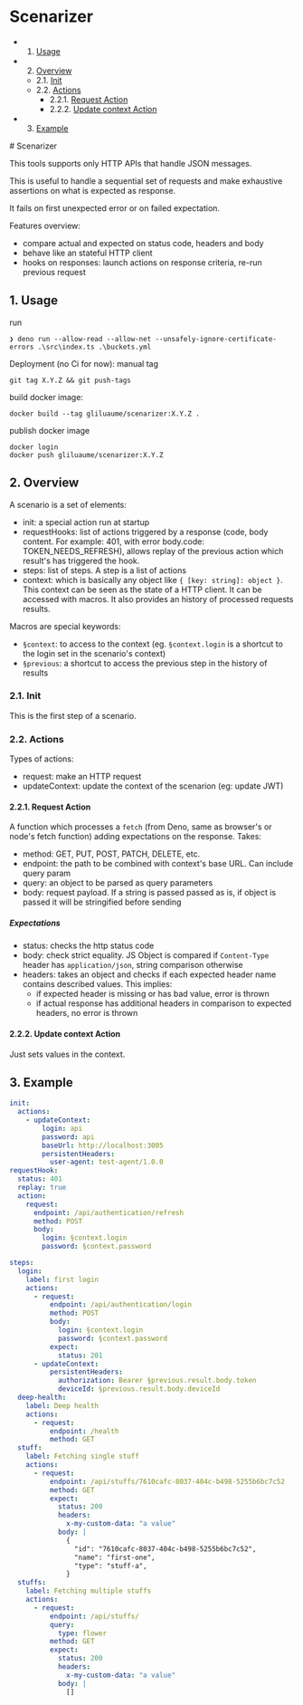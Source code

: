 # Scenarizer
<!-- vscode-markdown-toc -->
* 1. [Usage](#Usage)
* 2. [Overview](#Overview)
	* 2.1. [Init](#Init)
	* 2.2. [Actions](#Actions)
		* 2.2.1. [Request Action](#RequestAction)
		* 2.2.2. [Update context Action](#UpdatecontextAction)
* 3. [Example](#Example)

<!-- vscode-markdown-toc-config
	numbering=true
	autoSave=true
	/vscode-markdown-toc-config -->
<!-- /vscode-markdown-toc --># Scenarizer



This tools supports only HTTP APIs that handle JSON messages.

This is useful to handle a sequential set of requests and make exhaustive assertions on what is expected as response.

It fails on first unexpected error or on failed expectation.

Features overview:
- compare actual and expected on status code, headers and body
- behave like an stateful HTTP client
- hooks on responses: launch actions on response criteria, re-run previous request



##  1. <a name='Usage'></a>Usage
run
```
❯ deno run --allow-read --allow-net --unsafely-ignore-certificate-errors .\src\index.ts .\buckets.yml
```

Deployment (no Ci for now):
manual tag
```
git tag X.Y.Z && git push-tags
```

build docker image:
```
docker build --tag gliluaume/scenarizer:X.Y.Z .
```

publish docker image
```
docker login
docker push gliluaume/scenarizer:X.Y.Z
```

##  2. <a name='Overview'></a>Overview

A scenario is a set of elements:
- init: a special action run at startup
- requestHooks: list of actions triggered by a response (code, body content. For example: 401, with error body.code: TOKEN_NEEDS_REFRESH), allows replay of the previous action which result's has triggered the hook.
- steps: list of steps. A step is a list of actions
- context: which is basically any object like `{ [key: string]: object }`. This context can be seen as the state of a HTTP client. It can be accessed with macros. It also provides an history of processed requests results.

Macros are special keywords:
- `§context`: to access to the context (eg. `§context.login` is a shortcut to the login set in the scenario's context)
- `§previous`: a shortcut to access the previous step in the history of results

###  2.1. <a name='Init'></a>Init

This is the first step of a scenario.

###  2.2. <a name='Actions'></a>Actions
Types of actions:
- request: make an HTTP request
- updateContext: update the context of the scenarion (eg: update JWT)


####  2.2.1. <a name='RequestAction'></a>Request Action

A function which processes a `fetch` (from Deno, same as browser's or node's fetch function) adding expectations on the response.
Takes:
- method: GET, PUT, POST, PATCH, DELETE, etc.
- endpoint: the path to be combined with context's base URL. Can include query param
- query: an object to be parsed as query parameters
- body: request payload. If a string is passed passed as is, if object is passed it will be stringified before sending

##### Expectations
- status: checks the http status code
- body: check strict equality. JS Object is compared if `Content-Type` header has `application/json`, string comparison otherwise
- headers: takes an object and checks if each expected header name contains described values. This implies:
  - if expected header is missing or has bad value, error is thrown
  - if actual response has additional headers in comparison to expected headers, no error is thrown

####  2.2.2. <a name='UpdatecontextAction'></a>Update context Action

Just sets values in the context.


##  3. <a name='Example'></a>Example
```yaml
init:
  actions:
    - updateContext:
        login: api
        password: api
        baseUrl: http://localhost:3005
        persistentHeaders:
          user-agent: test-agent/1.0.0
requestHook:
  status: 401
  replay: true
  action:
    request:
      endpoint: /api/authentication/refresh
      method: POST
      body:
        login: §context.login
        password: §context.password

steps:
  login:
    label: first login
    actions:
      - request:
          endpoint: /api/authentication/login
          method: POST
          body:
            login: §context.login
            password: §context.password
          expect:
            status: 201
      - updateContext:
          persistentHeaders:
            authorization: Bearer §previous.result.body.token
            deviceId: §previous.result.body.deviceId
  deep-health:
    label: Deep health
    actions:
      - request:
          endpoint: /health
          method: GET
  stuff:
    label: Fetching single stuff
    actions:
      - request:
          endpoint: /api/stuffs/7610cafc-8037-404c-b498-5255b6bc7c52
          method: GET
          expect:
            status: 200
            headers:
              x-my-custom-data: "a value"
            body: |
              {
                "id": "7610cafc-8037-404c-b498-5255b6bc7c52",
                "name": "first-one",
                "type": "stuff-a",
              }
  stuffs:
    label: Fetching multiple stuffs
    actions:
      - request:
          endpoint: /api/stuffs/
          query:
            type: flower
          method: GET
          expect:
            status: 200
            headers:
              x-my-custom-data: "a value"
            body: |
              []
```
